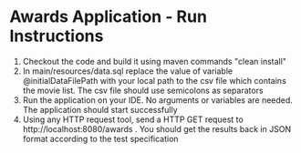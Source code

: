 # Awards Application - Run Instructions

1. Checkout the code and build it using maven commands "clean install"
2. In main/resources/data.sql replace the value of variable @initialDataFilePath with your local path to the csv file which contains the movie list. The csv file should use semicolons as separators
3. Run the application on your IDE. No arguments or variables are needed. The application should start successfully
4. Using any HTTP request tool, send a HTTP GET request to http://localhost:8080/awards . You should get the results back in JSON format according to the test specification

